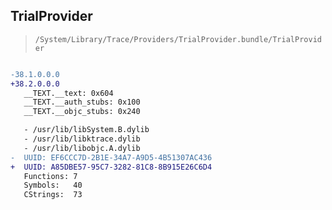 ## TrialProvider

> `/System/Library/Trace/Providers/TrialProvider.bundle/TrialProvider`

```diff

-38.1.0.0.0
+38.2.0.0.0
   __TEXT.__text: 0x604
   __TEXT.__auth_stubs: 0x100
   __TEXT.__objc_stubs: 0x240

   - /usr/lib/libSystem.B.dylib
   - /usr/lib/libktrace.dylib
   - /usr/lib/libobjc.A.dylib
-  UUID: EF6CCC7D-2B1E-34A7-A9D5-4B51307AC436
+  UUID: A85DBE57-95C7-3282-81C8-8B915E26C6D4
   Functions: 7
   Symbols:   40
   CStrings:  73

```
